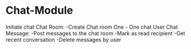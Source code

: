 # Chat-Module
Initiate chat
Chat Room:
    -Create Chat room
One - One chat User
Chat Message:
    -Post messages to the chat room
    -Mark as read recipient
    -Get recent conversation
    -Delete messages by user



